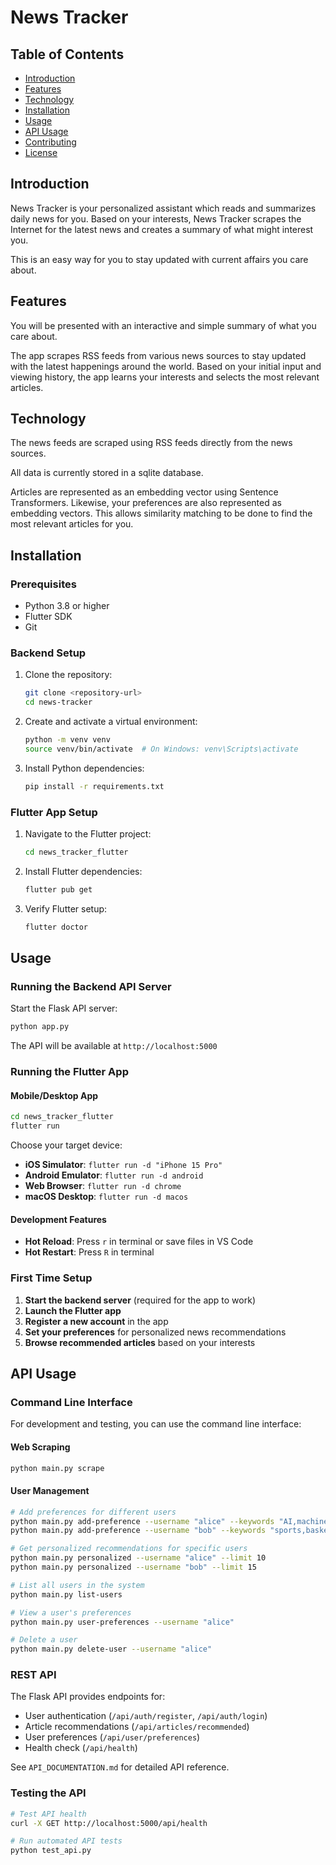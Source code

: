 # News Tracker

## Table of Contents
- [Introduction](#introduction)
- [Features](#features)
- [Technology](#technology)
- [Installation](#installation)
- [Usage](#usage)
- [API Usage](#api-usage)
- [Contributing](#contributing)
- [License](#license)

## Introduction
News Tracker is your personalized assistant which reads and summarizes daily news for you. Based on your interests, News Tracker scrapes the Internet for the latest news and creates a summary of what might interest you. 

This is an easy way for you to stay updated with current affairs you care about. 

## Features
You will be presented with an interactive and simple summary of what you care about. 

The app scrapes RSS feeds from various news sources to stay updated with the latest happenings around the world. Based on your initial input and viewing history, the app learns your interests and selects the most relevant articles. 

## Technology
The news feeds are scraped using RSS feeds directly from the news sources. 

All data is currently stored in a sqlite database. 

Articles are represented as an embedding vector using Sentence Transformers. Likewise, your preferences are also represented as embedding vectors. This allows similarity matching to be done to find the most relevant articles for you. 

## Installation

### Prerequisites
- Python 3.8 or higher
- Flutter SDK
- Git

### Backend Setup
1. Clone the repository:
   ```bash
   git clone <repository-url>
   cd news-tracker
   ```

2. Create and activate a virtual environment:
   ```bash
   python -m venv venv
   source venv/bin/activate  # On Windows: venv\Scripts\activate
   ```

3. Install Python dependencies:
   ```bash
   pip install -r requirements.txt
   ```

### Flutter App Setup
1. Navigate to the Flutter project:
   ```bash
   cd news_tracker_flutter
   ```

2. Install Flutter dependencies:
   ```bash
   flutter pub get
   ```

3. Verify Flutter setup:
   ```bash
   flutter doctor
   ```

## Usage

### Running the Backend API Server
Start the Flask API server:
```bash
python app.py
```
The API will be available at `http://localhost:5000`

### Running the Flutter App

#### Mobile/Desktop App
```bash
cd news_tracker_flutter
flutter run
```

Choose your target device:
- **iOS Simulator**: `flutter run -d "iPhone 15 Pro"`
- **Android Emulator**: `flutter run -d android`
- **Web Browser**: `flutter run -d chrome`
- **macOS Desktop**: `flutter run -d macos`

#### Development Features
- **Hot Reload**: Press `r` in terminal or save files in VS Code
- **Hot Restart**: Press `R` in terminal

### First Time Setup
1. **Start the backend server** (required for the app to work)
2. **Launch the Flutter app**
3. **Register a new account** in the app
4. **Set your preferences** for personalized news recommendations
5. **Browse recommended articles** based on your interests

## API Usage

### Command Line Interface
For development and testing, you can use the command line interface:

#### Web Scraping
```bash
python main.py scrape
```

#### User Management
```bash
# Add preferences for different users
python main.py add-preference --username "alice" --keywords "AI,machine learning" --weight 1.5
python main.py add-preference --username "bob" --keywords "sports,basketball" --weight 2.0

# Get personalized recommendations for specific users
python main.py personalized --username "alice" --limit 10
python main.py personalized --username "bob" --limit 15

# List all users in the system
python main.py list-users

# View a user's preferences
python main.py user-preferences --username "alice"

# Delete a user
python main.py delete-user --username "alice"
```

### REST API
The Flask API provides endpoints for:
- User authentication (`/api/auth/register`, `/api/auth/login`)
- Article recommendations (`/api/articles/recommended`)
- User preferences (`/api/user/preferences`)
- Health check (`/api/health`)

See `API_DOCUMENTATION.md` for detailed API reference.

### Testing the API
```bash
# Test API health
curl -X GET http://localhost:5000/api/health

# Run automated API tests
python test_api.py
```